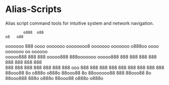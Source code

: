 # Alias-Scripts
Alias script command tools for intuitive system and network navigation.



            o888  o88                                                      o8   o88                         
  ooooooo    888  oooo   ooooooo    oooooooo8        ooooooo    ooooooo  o888oo oooo   ooooooo  oo oooooo   
  ooooo888   888   888   ooooo888  888ooooooo        ooooo888 888     888 888    888 888     888 888   888  
888    888   888   888 888    888          888 ooo 888    888 888         888    888 888     888 888   888  
 88ooo88 8o o888o o888o 88ooo88 8o 88oooooo88  888  88ooo88 8o  88ooo888   888o o888o  88ooo88  o888o o888o 
                                                                                                            


